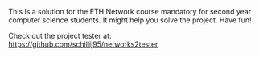 This is a solution for the ETH Network course mandatory for second year computer science students.
It might help you solve the project. Have fun!

Check out the project tester at: https://github.com/schillij95/networks2tester
